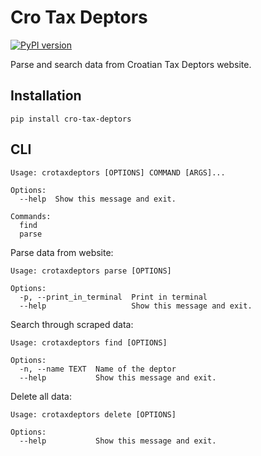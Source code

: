 <h1>Cro Tax Deptors</h1>

[![PyPI version](https://badge.fury.io/py/CRO-Tax-Deptors.svg)](https://badge.fury.io/py/CRO-Tax-Deptors)

<p>Parse and search data from Croatian Tax Deptors website.</p>

<h2>Installation</h2>


```
pip install cro-tax-deptors
```

<h2>CLI</h2>

```
Usage: crotaxdeptors [OPTIONS] COMMAND [ARGS]...

Options:
  --help  Show this message and exit.

Commands:
  find
  parse
```

<p>Parse data from website:</p>

```
Usage: crotaxdeptors parse [OPTIONS]

Options:
  -p, --print_in_terminal  Print in terminal
  --help                   Show this message and exit.
```

<p>Search through scraped data:</p>

```
Usage: crotaxdeptors find [OPTIONS]

Options:
  -n, --name TEXT  Name of the deptor
  --help           Show this message and exit.
```

<p>Delete all data:</p>

```
Usage: crotaxdeptors delete [OPTIONS]

Options:
  --help           Show this message and exit.
```
